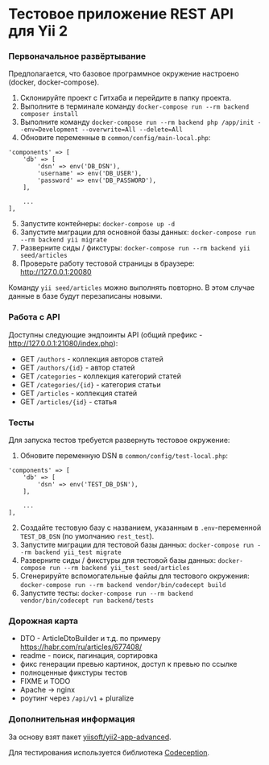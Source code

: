Тестовое приложение REST API для Yii 2
===============================

### Первоначальное развёртывание

Предполагается, что базовое программное окружение настроено (docker, docker-compose).

1. Склонируйте проект с Гитхаба и перейдите в папку проекта.
2. Выполните в терминале команду `docker-compose run --rm backend composer install`
3. Выполните команду `docker-compose run --rm backend php /app/init --env=Development --overwrite=All --delete=All`
4. Обновите переменные в `common/config/main-local.php`:
```
'components' => [
    'db' => [
        'dsn' => env('DB_DSN'),
        'username' => env('DB_USER'),
        'password' => env('DB_PASSWORD'),
    ],
    
    ...
],
```
5. Запустите контейнеры: `docker-compose up -d`
6. Запустите миграции для основной базы данных: `docker-compose run --rm backend yii migrate`
7. Разверните сиды / фикстуры: `docker-compose run --rm backend yii seed/articles`
8. Проверьте работу тестовой страницы в браузере: http://127.0.0.1:20080

Команду `yii seed/articles` можно выполнять повторно. В этом случае данные в базе будут перезаписаны новыми.

### Работа с API

Доступны следующие эндпоинты API (общий префикс - http://127.0.0.1:21080/index.php):
* GET `/authors` - коллекция авторов статей
* GET `/authors/{id}` - автор статей
* GET `/categories` - коллекция категорий статей
* GET `/categories/{id}` - категория статьи
* GET `/articles` - коллекция статей
* GET `/articles/{id}` - статья

### Тесты

Для запуска тестов требуется развернуть тестовое окружение:

1. Обновите переменную DSN в `common/config/test-local.php`:
```
'components' => [
    'db' => [
        'dsn' => env('TEST_DB_DSN'),
    ],
    
    ...
],
```
2. Создайте тестовую базу с названием, указанным в `.env`-переменной `TEST_DB_DSN` (по умолчанию `rest_test`).
3. Запустите миграции для тестовой базы данных: `docker-compose run --rm backend yii_test migrate`
4. Разверните сиды / фикстуры для тестовой базы данных: `docker-compose run --rm backend yii_test seed/articles`
5. Сгенерируйте вспомогательные файлы для тестового окружения: `docker-compose run --rm backend vendor/bin/codecept build`
6. Запустите тесты: `docker-compose run --rm backend vendor/bin/codecept run backend/tests`

### Дорожная карта

* DTO - ArticleDtoBuilder и т.д. по примеру https://habr.com/ru/articles/677408/
* readme - поиск, пагинация, сортировка
* фикс генерации превью картинок, доступ к превью по ссылке
* полноценные фикстуры тестов
* FIXME и TODO
* Apache -> nginx
* роутинг через `/api/v1` + pluralize

### Дополнительная информация

За основу взят пакет [yiisoft/yii2-app-advanced](https://github.com/yiisoft/yii2-app-advanced).

Для тестирования используется библиотека [Codeception](https://github.com/Codeception/Codeception).